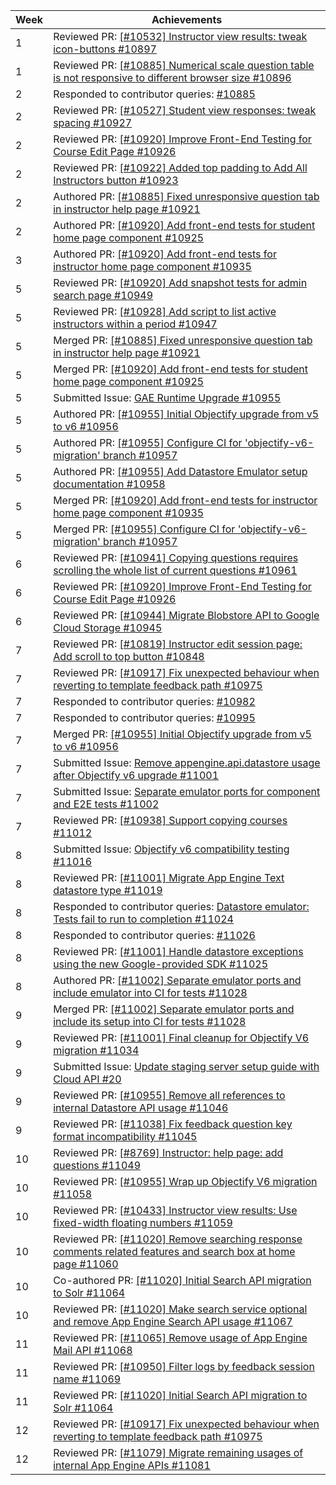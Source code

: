Week | Achievements
---- | ------------
1 | Reviewed PR: [[#10532] Instructor view results: tweak icon-buttons #10897](https://github.com/TEAMMATES/teammates/pull/10897)
1 | Reviewed PR: [[#10885] Numerical scale question table is not responsive to different browser size #10896](https://github.com/TEAMMATES/teammates/pull/10896)
2 | Responded to contributor queries: [#10885](https://github.com/TEAMMATES/teammates/issues/10885)
2 | Reviewed PR: [[#10527] Student view responses: tweak spacing #10927](https://github.com/TEAMMATES/teammates/pull/10927)
2 | Reviewed PR: [[#10920] Improve Front-End Testing for Course Edit Page #10926](https://github.com/TEAMMATES/teammates/pull/10926)
2 | Reviewed PR: [[#10922] Added top padding to Add All Instructors button #10923](https://github.com/TEAMMATES/teammates/pull/10923)
2 | Authored PR: [[#10885] Fixed unresponsive question tab in instructor help page #10921](https://github.com/TEAMMATES/teammates/pull/10921)
2 | Authored PR: [[#10920] Add front-end tests for student home page component #10925](https://github.com/TEAMMATES/teammates/pull/10925)
3 | Authored PR: [[#10920] Add front-end tests for instructor home page component #10935](https://github.com/TEAMMATES/teammates/pull/10935)
5 | Reviewed PR: [[#10920] Add snapshot tests for admin search page #10949](https://github.com/TEAMMATES/teammates/pull/10949)
5 | Reviewed PR: [[#10928] Add script to list active instructors within a period #10947](https://github.com/TEAMMATES/teammates/pull/10947)
5 | Merged PR: [[#10885] Fixed unresponsive question tab in instructor help page #10921](https://github.com/TEAMMATES/teammates/pull/10921)
5 | Merged PR: [[#10920] Add front-end tests for student home page component #10925](https://github.com/TEAMMATES/teammates/pull/10925)
5 | Submitted Issue: [GAE Runtime Upgrade #10955](https://github.com/TEAMMATES/teammates/issues/10955)
5 | Authored PR: [[#10955] Initial Objectify upgrade from v5 to v6 #10956](https://github.com/TEAMMATES/teammates/pull/10956)
5 | Authored PR: [[#10955] Configure CI for 'objectify-v6-migration' branch #10957](https://github.com/TEAMMATES/teammates/pull/10957)
5 | Authored PR: [[#10955] Add Datastore Emulator setup documentation #10958](https://github.com/TEAMMATES/teammates/pull/10958)
5 | Merged PR: [[#10920] Add front-end tests for instructor home page component #10935](https://github.com/TEAMMATES/teammates/pull/10935)
5 | Merged PR: [[#10955] Configure CI for 'objectify-v6-migration' branch #10957](https://github.com/TEAMMATES/teammates/pull/10957)
6 | Reviewed PR: [[#10941] Copying questions requires scrolling the whole list of current questions #10961](https://github.com/TEAMMATES/teammates/pull/10961)
6 | Reviewed PR: [[#10920] Improve Front-End Testing for Course Edit Page #10926](https://github.com/TEAMMATES/teammates/pull/10926)
6 | Reviewed PR: [[#10944] Migrate Blobstore API to Google Cloud Storage #10945](https://github.com/TEAMMATES/teammates/pull/10945)
7 | Reviewed PR: [[#10819] Instructor edit session page: Add scroll to top button #10848](https://github.com/TEAMMATES/teammates/pull/10848)
7 | Reviewed PR: [[#10917] Fix unexpected behaviour when reverting to template feedback path #10975](https://github.com/TEAMMATES/teammates/pull/10975)
7 | Responded to contributor queries: [#10982](https://github.com/TEAMMATES/teammates/issues/10982)
7 | Responded to contributor queries: [#10995](https://github.com/TEAMMATES/teammates/issues/10995)
7 | Merged PR: [[#10955] Initial Objectify upgrade from v5 to v6 #10956](https://github.com/TEAMMATES/teammates/pull/10956)
7 | Submitted Issue: [Remove appengine.api.datastore usage after Objectify v6 upgrade #11001](https://github.com/TEAMMATES/teammates/issues/11001)
7 | Submitted Issue: [Separate emulator ports for component and E2E tests #11002](https://github.com/TEAMMATES/teammates/issues/11002)
7 | Reviewed PR: [[#10938] Support copying courses #11012](https://github.com/TEAMMATES/teammates/pull/11012)
8 | Submitted Issue: [Objectify v6 compatibility testing #11016](https://github.com/TEAMMATES/teammates/issues/11016)
8 | Reviewed PR: [[#11001] Migrate App Engine Text datastore type #11019](https://github.com/TEAMMATES/teammates/pull/11019)
8 | Responded to contributor queries: [Datastore emulator: Tests fail to run to completion #11024](https://github.com/TEAMMATES/teammates/issues/11024)
8 | Responded to contributor queries: [#11026](https://github.com/TEAMMATES/teammates/issues/11026)
8 | Reviewed PR: [[#11001] Handle datastore exceptions using the new Google-provided SDK #11025](https://github.com/TEAMMATES/teammates/pull/11025)
8 | Authored PR: [[#11002] Separate emulator ports and include emulator into CI for tests #11028](https://github.com/TEAMMATES/teammates/pull/11028)
9 | Merged PR: [[#11002] Separate emulator ports and include its setup into CI for tests #11028](https://github.com/TEAMMATES/teammates/pull/11028)
9 | Reviewed PR: [[#11001] Final cleanup for Objectify V6 migration #11034](https://github.com/TEAMMATES/teammates/pull/11034)
9 | Submitted Issue: [Update staging server setup guide with Cloud API #20](https://github.com/TEAMMATES/teammates-ops/issues/20)
9 | Reviewed PR: [[#10955] Remove all references to internal Datastore API usage #11046](https://github.com/TEAMMATES/teammates/pull/11046)
9 | Reviewed PR: [[#11038] Fix feedback question key format incompatibility #11045](https://github.com/TEAMMATES/teammates/pull/11045)
10 | Reviewed PR: [[#8769] Instructor: help page: add questions #11049](https://github.com/TEAMMATES/teammates/pull/11049)
10 | Reviewed PR: [[#10955] Wrap up Objectify V6 migration #11058](https://github.com/TEAMMATES/teammates/pull/11058)
10 | Reviewed PR: [[#10433] Instructor view results: Use fixed-width floating numbers #11059](https://github.com/TEAMMATES/teammates/pull/11059)
10 | Reviewed PR: [[#11020] Remove searching response comments related features and search box at home page #11060](https://github.com/TEAMMATES/teammates/pull/11060)
10 | Co-authored PR: [[#11020] Initial Search API migration to Solr #11064](https://github.com/TEAMMATES/teammates/pull/11064)
10 | Reviewed PR: [[#11020] Make search service optional and remove App Engine Search API usage #11067](https://github.com/TEAMMATES/teammates/pull/11067)
11 | Reviewed PR: [[#11065] Remove usage of App Engine Mail API #11068](https://github.com/TEAMMATES/teammates/pull/11068)
11 | Reviewed PR: [[#10950] Filter logs by feedback session name #11069](https://github.com/TEAMMATES/teammates/pull/11069/files)
11 | Reviewed PR: [[#11020] Initial Search API migration to Solr #11064](https://github.com/TEAMMATES/teammates/pull/11064)
12 | Reviewed PR: [[#10917] Fix unexpected behaviour when reverting to template feedback path #10975](https://github.com/TEAMMATES/teammates/pull/10975)
12 | Reviewed PR: [[#11079] Migrate remaining usages of internal App Engine APIs #11081](https://github.com/TEAMMATES/teammates/pull/11081)
